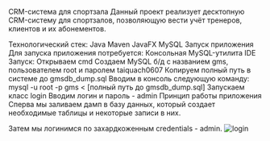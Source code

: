 CRM-система для спортзала
Данный проект реализует десктопную CRM-систему для спортзалов, позволяющую вести учёт тренеров, клиентов и их абонементов.

Технологический стек:
Java
Maven
JavaFX
MySQL
Запуск приложения
Для запуска приложения потребуется:
Консольная MySQL-утилита
IDE
Запуск:
Открываем cmd
Создаем MySQL б/д с названием gms, пользователем root и паролем taiquach0607
Копируем полный путь в системе до gmsdb_dump.sql
Вводим в консоль следующую команду: mysql -u root -p gms < [полный путь до gmsdb_dump.sql]
Запускаем класс login
Вводим логин и пароль - admin
Принцип работы приложения
Сперва мы заливаем дамп в базу данных, который создает необходимые таблицы и некоторые записи в них.

Затем мы логинимся по захардкоженным credentials - admin.
![login](https://github.com/user-attachments/assets/0c37bbf7-eac1-4450-99f4-cb9169a5f669)
